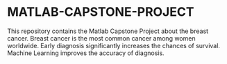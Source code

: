 # MATLAB-CAPSTONE-PROJECT
This repository contains the Matlab Capstone Project about the breast cancer. Breast cancer is the most common cancer among women worldwide. Early diagnosis significantly increases the chances of survival. Machine Learning improves the accuracy of diagnosis. 
